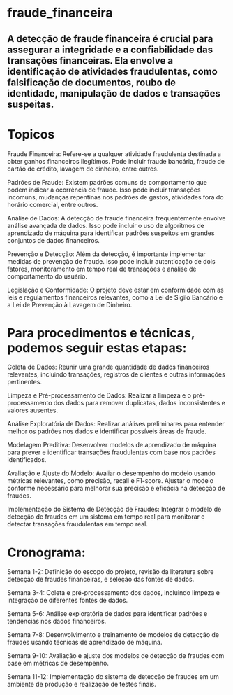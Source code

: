 # fraude_financeira

## A detecção de fraude financeira é crucial para assegurar a integridade e a confiabilidade das transações financeiras. Ela envolve a identificação de atividades fraudulentas, como falsificação de documentos, roubo de identidade, manipulação de dados e transações suspeitas.

# Topicos

 Fraude Financeira: Refere-se a qualquer atividade fraudulenta destinada a obter ganhos financeiros ilegítimos. Pode incluir fraude bancária, fraude de cartão de crédito, lavagem de dinheiro, entre outros.

 Padrões de Fraude: Existem padrões comuns de comportamento que podem indicar a ocorrência de fraude. Isso pode incluir transações incomuns, mudanças repentinas nos padrões de gastos, atividades fora do horário comercial, entre outros.

 Análise de Dados: A detecção de fraude financeira frequentemente envolve análise avançada de dados. Isso pode incluir o uso de algoritmos de aprendizado de máquina para identificar padrões suspeitos em grandes conjuntos de dados financeiros.

 Prevenção e Detecção: Além da detecção, é importante implementar medidas de prevenção de fraude. Isso pode incluir autenticação de dois fatores, monitoramento em tempo real de transações e análise de comportamento do usuário.

 Legislação e Conformidade: O projeto deve estar em conformidade com as leis e regulamentos financeiros relevantes, como a Lei de Sigilo Bancário e a Lei de Prevenção à Lavagem de Dinheiro.

# Para procedimentos e técnicas, podemos seguir estas etapas:

Coleta de Dados: Reunir uma grande quantidade de dados financeiros relevantes, incluindo transações, registros de clientes e outras informações pertinentes.

Limpeza e Pré-processamento de Dados: Realizar a limpeza e o pré-processamento dos dados para remover duplicatas, dados inconsistentes e valores ausentes.

Análise Exploratória de Dados: Realizar análises preliminares para entender melhor os padrões nos dados e identificar possíveis áreas de fraude.

Modelagem Preditiva: Desenvolver modelos de aprendizado de máquina para prever e identificar transações fraudulentas com base nos padrões identificados.

Avaliação e Ajuste do Modelo: Avaliar o desempenho do modelo usando métricas relevantes, como precisão, recall e F1-score. Ajustar o modelo conforme necessário para melhorar sua precisão e eficácia na detecção de fraudes.

Implementação do Sistema de Detecção de Fraudes: Integrar o modelo de detecção de fraudes em um sistema em tempo real para monitorar e detectar transações fraudulentas em tempo real.

# Cronograma:

Semana 1-2: Definição do escopo do projeto, revisão da literatura sobre detecção de fraudes financeiras, e seleção das fontes de dados.

Semana 3-4: Coleta e pré-processamento dos dados, incluindo limpeza e integração de diferentes fontes de dados.

Semana 5-6: Análise exploratória de dados para identificar padrões e tendências nos dados financeiros.

Semana 7-8: Desenvolvimento e treinamento de modelos de detecção de fraudes usando técnicas de aprendizado de máquina.

Semana 9-10: Avaliação e ajuste dos modelos de detecção de fraudes com base em métricas de desempenho.

Semana 11-12: Implementação do sistema de detecção de fraudes em um ambiente de produção e realização de testes finais.
